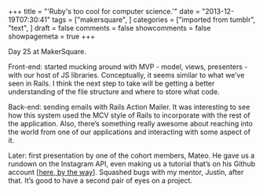 +++
title = "'Ruby's too cool for computer science.'"
date = "2013-12-19T07:30:41"
tags = ["makersquare", ]
categories = ["imported from tumblr", "text", ]
draft = false
comments = false
showcomments = false
showpagemeta = true
+++

<p>Day 25 at MakerSquare.</p>
<p>Front-end: started mucking around with MVP - model, views, presenters - with our host of JS libraries. Conceptually, it seems similar to what we&rsquo;ve seen in Rails. I think the next step to take will be getting a better understanding of the file structure and where to store what code. </p>
<p>Back-end: sending emails with Rails Action Mailer. It was interesting to see how this system used the MCV style of Rails to incorporate with the rest of the application. Also, there&rsquo;s something really awesome about reaching into the world from one of our applications and interacting with some aspect of it.</p>
<p>Later: first presentation by one of the cohort members, Mateo. He gave us a rundown on the Instagram API, even making us a tutorial that&rsquo;s on his Github account [<a href="https://github.com/mateoclarke/InstagramAPI-tutorial" target="_blank">here, by the way</a>]. Squashed bugs with my mentor, Justin, after that. It&rsquo;s good to have a second pair of eyes on a project.</p>